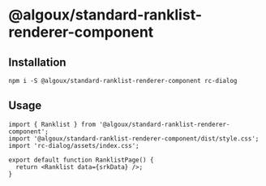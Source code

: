 # @algoux/standard-ranklist-renderer-component

## Installation

`npm i -S @algoux/standard-ranklist-renderer-component rc-dialog`

## Usage

```tsx
import { Ranklist } from '@algoux/standard-ranklist-renderer-component';
import '@algoux/standard-ranklist-renderer-component/dist/style.css';
import 'rc-dialog/assets/index.css';

export default function RanklistPage() {
  return <Ranklist data={srkData} />;
}
```
